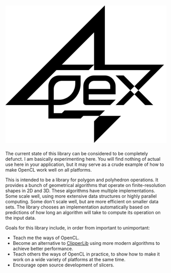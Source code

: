 
[license]: # (Library for performing massively parallel computations on polygons.)
[license]: # (Copyright C 2018 Ghostkeeper)
[license]: # (This library is free software: you can redistribute it and/or modify it under the terms of the GNU Affero General Public License as published by the Free Software Foundation, either version 3 of the License, or, at your option, any later version.)
[license]: # (This library is distributed in the hope that it will be useful, but WITHOUT ANY WARRANTY; without even the implied warranty of MERCHANTABILITY or FITNESS FOR A PARTICULAR PURPOSE. See the GNU Affero General Public License for details.)
[license]: # (You should have received a copy of the GNU Affero General Public License along with this library. If not, see <https://gnu.org/licenses/>.)

![Apex](logo.svg)
====
The current state of this library can be considered to be completely defunct. I am basically experimenting here. You will find nothing of actual use here in your application, but it may serve as a crude example of how to make OpenCL work well on all platforms.

This is intended to be a library for polygon and polyhedron operations. It provides a bunch of geometrical algorithms that operate on finite-resolution shapes in 2D and 3D. These algorithms have multiple implementations. Some scale well, using more extensive data structures or highly parallel computing. Some don't scale well, but are more efficient on smaller data sets. The library chooses an implementation automatically based on predictions of how long an algorithm will take to compute its operation on the input data.

Goals for this library include, in order from important to unimportant:
- Teach me the ways of OpenCL.
- Become an alternative to [ClipperLib](http://www.angusj.com/delphi/clipper/documentation/Docs/Units/ClipperLib/_Body.htm) using more modern algorithms to achieve better performance.
- Teach others the ways of OpenCL in practice, to show how to make it work on a wide variety of platforms at the same time.
- Encourage open source development of slicers.